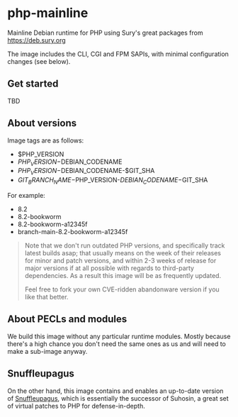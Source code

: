 # php-mainline

Mainline Debian runtime for PHP using Sury's great packages from https://deb.sury.org

The image includes the CLI, CGI and FPM SAPIs, with minimal configuration changes (see below).

## Get started

TBD

## About versions

Image tags are as follows:

- $PHP_VERSION
- $PHP_VERSION-$DEBIAN_CODENAME
- $PHP_VERSION-$DEBIAN_CODENAME-$GIT_SHA
- $GIT_BRANCH_NAME-$PHP_VERSION-$DEBIAN_CODENAME-$GIT_SHA

For example:

- 8.2
- 8.2-bookworm
- 8.2-bookworm-a12345f
- branch-main-8.2-bookworm-a12345f

> Note that we don't run outdated PHP versions, and specifically track latest builds asap; that usually means on the
> week of their releases for minor and patch versions, and within 2-3 weeks of release for major versions if at all
> possible with regards to third-party dependencies. As a result this image will be as frequently updated.
>
> Feel free to fork your own CVE-ridden abandonware version if you like that better.

## About PECLs and modules

We build this image without any particular runtime modules. Mostly because there's a high chance you don't need the same
ones as us and will need to make a sub-image anyway.

## Snuffleupagus

On the other hand, this image contains and enables an up-to-date version
of [Snuffleupagus](https://github.com/jvoisin/snuffleupagus), which is essentially the successor of Suhosin, a
great set of virtual patches to PHP for defense-in-depth.

